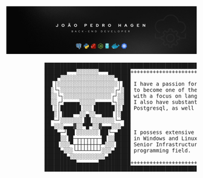 ![profile](1693151264548.jpeg)
---

<pre>
            ███████████████████████████████████████████████████████████████████████████████████████████████ 
            ███████▀▀▀░░░░░░░▀▀▀███████++++++++++++++++++++++++++++++++++++++++++++++++++++++++++++++++++██
            ████▀░░░░░░░░░░░░░░░░░▀████                                                                  ██
            ██▌│░░░░░░░░░░░░░░░░░░░│▐██ I have a passion for cybersecurity and study relentlessly        ██
            ██░└┐░░░░░░░░░░░░░░░░░┌┘░██ to become one of the best. I study programming every day         ██
            ██░░└┐░░░░░░░░░░░░░░░┌┘░░██ with a focus on languages like Python, Ruby,Go Lang, and NodeJS. ██
            ██░░┌┘▄▄▄▄▄░░░░░▄▄▄▄▄└┐░░██ I also have substantial knowledge in databases, especially       ██
            ██▌░│██████▌░░░▐██████│░▐██ Postgresql, as well as in containers like Kubernetes and Docker. ██
            ███░│▐███▀▀░░▄░░▀▀███▌│░███                                                                  ██
            ██▀─┘░░░░░░░▐█▌░░░░░░░└─▀██                                                                  ██
            ██▄░░░▄▄▄▓░░▀█▀░░▓▄▄▄░░░▄██                                                                  ██
            ████▄─┘██▌░░░░░░░▐██└─▄████ I possess extensive expertise in server administration, both     ██
            █████░░▐█─┬┬┬┬┬┬┬─█▌░░█████ in Windows and Linux environments. Currently, I work as a        ██
            ████▌░░░▀┬┼┼┼┼┼┼┼┬▀░░░▐████ Senior Infrastructure Analyst and aim to transition into the     ██
            █████▄░░░└┴┴┴┴┴┴┴┘░░░▄█████ programming field.                                               ██
            ███████▄░░░░░░░░░░░▄███████                                                                  ██
            ██████████▄▄▄▄▄▄▄██████████++++++++++++++++++++++++++++++++++++++++++++++++++++++++++++++++++██
            ███████████████████████████████████████████████████████████████████████████████████████████████
</pre>
